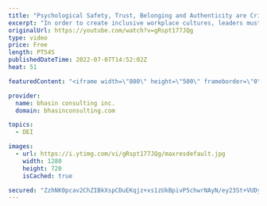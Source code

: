 ```yaml
---
title: "Psychological Safety, Trust, Belonging and Authenticity are Critical for Workplace Inclusion"
excerpt: "In order to create inclusive workplace cultures, leaders must cultivate psychological safety, trust, belonging and authenticity as part of their organizational values. In this video, bci CEO and DEI expert, Ritu Bhasin explains the importance of this suite of experiences and how they impact inclusion"
originalUrl: https://youtube.com/watch?v=gRspt177JQg
type: video
price: Free
length: PT54S
publishedDateTime: 2022-07-07T14:52:02Z
heat: 51

featuredContent: "<iframe width=\"800\" height=\"500\" frameborder=\"0\" src=\"https://www.youtube.com/embed/gRspt177JQg\" allow=\"accelerometer; autoplay; encrypted-media; gyroscope; picture-in-picture\" allowfullscreen></iframe>"

provider:
  name: bhasin consulting inc.
  domain: bhasinconsulting.com

topics:
  - DEI

images:
  - url: https://i.ytimg.com/vi/gRspt177JQg/maxresdefault.jpg
    width: 1280
    height: 720
    isCached: true

secured: "ZzhNK0pcav2ChZIBkXspCDuEKqjz+xs1zUkBpivP5chwrNAyN/ey23St+VUDy1pOltNbhyGv+9bqo0BkaECoCMSfCBYo0ftADCBbdTfzt8RJeGTZ1qdT5+9RQSGlIGUjBReAtjhj15VU8UhiFsmE54zNJ6kGG1NcAQxbBMJsmA2y7lp8AZcz/qNLXWbS8j/mPNf7jgAJGy51AdvoV93cd9k+6caLjymM9drpnKnTV8Hw8af63gexoFAxPOQEhQzErtS8YYgVTq0hH1/yhhCia1gtNqFSYiL9oEIfxIcl9ec0Oy2a+iTrNnq+pLSSLCa4XHjsXuLSL57qg/nYl0vay9gTYhtwu6k2ghQcZzLuEM0kQ/jm6yXFMfnDBe+ppIAuyC4TYwKiQKiG9bv+P1HUE4BGeEMIwjq0zaZTkZrsizY=;Fk2B19hJGFpOtaDBsi5ufA=="
---
```


